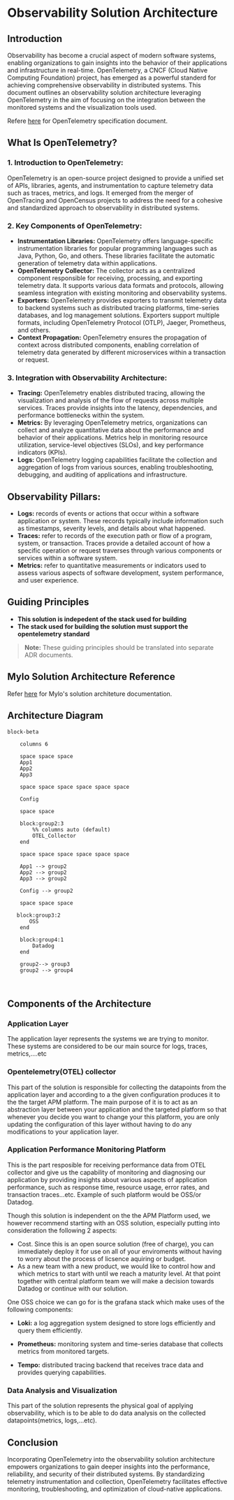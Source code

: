 # Observability Solution Architecture

## Introduction

Observability has become a crucial aspect of modern software systems, enabling organizations to gain insights into the behavior of their applications and infrastructure in real-time. OpenTelemetry, a CNCF (Cloud Native Computing Foundation) project, has emerged as a powerful standerd for achieving comprehensive observability in distributed systems. This document outlines an observability solution architecture leveraging OpenTelemetry in the aim of focusing on the integration between the monitored systems and the visualization tools used.

Refere [here](https://opentelemetry.io/docs/specs/otel/ ) for OpenTelemetry specification document. 

## What Is OpenTelemetry?

### **1. Introduction to OpenTelemetry:**
OpenTelemetry is an open-source project designed to provide a unified set of APIs, libraries, agents, and instrumentation to capture telemetry data such as traces, metrics, and logs. It emerged from the merger of OpenTracing and OpenCensus projects to address the need for a cohesive and standardized approach to observability in distributed systems.

### **2. Key Components of OpenTelemetry:**
- **Instrumentation Libraries:** OpenTelemetry offers language-specific instrumentation libraries for popular programming languages such as Java, Python, Go, and others. These libraries facilitate the automatic generation of telemetry data within applications.
- **OpenTelemetry Collector:** The collector acts as a centralized component responsible for receiving, processing, and exporting telemetry data. It supports various data formats and protocols, allowing seamless integration with existing monitoring and observability systems.
- **Exporters:** OpenTelemetry provides exporters to transmit telemetry data to backend systems such as distributed tracing platforms, time-series databases, and log management solutions. Exporters support multiple formats, including OpenTelemetry Protocol (OTLP), Jaeger, Prometheus, and others.
- **Context Propagation:** OpenTelemetry ensures the propagation of context across distributed components, enabling correlation of telemetry data generated by different microservices within a transaction or request.

### **3. Integration with Observability Architecture:**
- **Tracing:** OpenTelemetry enables distributed tracing, allowing the visualization and analysis of the flow of requests across multiple services. Traces provide insights into the latency, dependencies, and performance bottlenecks within the system.
- **Metrics:** By leveraging OpenTelemetry metrics, organizations can collect and analyze quantitative data about the performance and behavior of their applications. Metrics help in monitoring resource utilization, service-level objectives (SLOs), and key performance indicators (KPIs).
- **Logs:** OpenTelemetry logging capabilities facilitate the collection and aggregation of logs from various sources, enabling troubleshooting, debugging, and auditing of applications and infrastructure.


## Observability Pillars:
- **Logs:** records of events or actions that occur within a software application or system. These records typically include information such as timestamps, severity levels, and details about what happened. 
- **Traces:** refer to records of the execution path or flow of a program, system, or transaction. Traces provide a detailed account of how a specific operation or request traverses through various components or services within a software system.
- **Metrics:** refer to quantitative measurements or indicators used to assess various aspects of software development, system performance, and user experience. 

## Guiding Principles

- **This solution is indepedent of the stack used for building**
- **The stack used for building the solution must support the opentelemetry standard**

> **Note:** These guiding principles should be translated into separate ADR documents.

## Mylo Solution Architecture Reference

Refer [here](https://btechlabs.atlassian.net/wiki/spaces/OPENLOOP/pages/283279394/Solution+Architecture+Guidelines) for Mylo's solution architeture documentation.


## Architecture Diagram
```mermaid
block-beta

    columns 6

    space space space 
    App1
    App2
    App3

    space space space space space space

    Config

    space space
    
    block:group2:3
        %% columns auto (default)
        OTEL_Collector
    end

    space space space space space space

    App1 --> group2
    App2 --> group2
    App3 --> group2

    Config --> group2

    space space space

   block:group3:2
       OSS
    end

    block:group4:1
        Datadog
    end

    group2--> group3
    group2 --> group4

   
```

## Components of the Architecture

### Application Layer

The application layer represents the systems we are trying to monitor. These systems are considered to be our main source for logs, traces, metrics,....etc

### Opentelemetry(OTEL) collector

This part of the solution is responsible for collecting the datapoints from the application layer and according to a the given configuration produces it to the the target APM platform. The main purpose of it is to act as an abstraction layer between your application and the targeted platform so that whenever you decide you want to change your this platform, you are only updating the configuration of this layer without having to do any modifications to your application layer.


### Application Performance Monitoring Platform

This is the part resposible for receiving performance data from OTEL collector and give us the capability of monitoring and diagnosing our application by providing insights about various aspects of application performance, such as response time, resource usage, error rates, and transaction traces...etc. Example of such platform would be OSS/or Datadog.

Though this solution is independent on the the APM Platform used, we however recommend starting with an OSS solution, especially putting into consideration the following 2 aspects:

- Cost. Since this is an open source solution (free of charge), you can immediately deploy it for use on all of your enviroments without having to worry about the process of licsence aquiring or budget. 
- As a new team with a new product, we would like to control how and which metrics to start with until we reach a maturity level. At that point together with central platform team we will make a decision towards Datadog or continue with our solution.

One OSS choice we can go for is the grafana stack which make uses of the following components:

- **Loki:** a log aggregation system designed to store logs efficiently and query them efficiently.

- **Prometheus:**  monitoring system and time-series database that collects metrics from monitored targets.

- **Tempo:**  distributed tracing backend that receives trace data and provides querying capabilities.

### Data Analysis and Visualization 

This part of the solution represents the physical goal of applying observability, which is to be able to do data analysis on the collected datapoints(metrics, logs,...etc).


## Conclusion

Incorporating OpenTelemetry into the observability solution architecture empowers organizations to gain deeper insights into the performance, reliability, and security of their distributed systems. By standardizing telemetry instrumentation and collection, OpenTelemetry facilitates effective monitoring, troubleshooting, and optimization of cloud-native applications.


